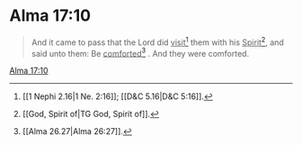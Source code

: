 # Alma 17:10

> And it came to pass that the Lord did <u>visit</u>[^a] them with his <u>Spirit</u>[^b], and said unto them: Be <u>comforted</u>[^c] . And they were comforted.

[Alma 17:10](https://www.churchofjesuschrist.org/study/scriptures/bofm/alma/17?lang=eng&id=p10#p10)


[^a]: [[1 Nephi 2.16|1 Ne. 2:16]]; [[D&C 5.16|D&C 5:16]].  
[^b]: [[God, Spirit of|TG God, Spirit of]].  
[^c]: [[Alma 26.27|Alma 26:27]].  

